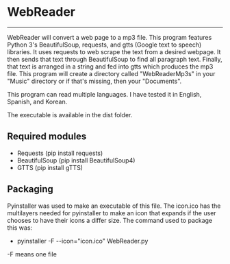 # WebReader
--------------------------------------------------
WebReader will convert a web page to a mp3 file. This program features Python 3's BeautifulSoup, requests, and gtts (Google text to speech) libraries.  It uses requests to web scrape the text from a desired webpage.  It then sends that text through BeautifulSoup to find all paragraph text.  Finally, that text is arranged in a string and fed into gtts which produces the mp3 file.  This program will create a directory called "WebReaderMp3s" in your "Music" directory or if that's missing, then your "Documents".

This program can read multiple languages.  I have tested it in English, Spanish, and Korean.

The executable is available in the dist folder.

## Required modules
* Requests (pip install requests)
* BeautifulSoup (pip install BeautifulSoup4)
* GTTS (pip install gTTS)

## Packaging
Pyinstaller was used to make an executable of this file.  The icon.ico has the multilayers needed for pyinstaller to make an icon that expands if the user chooses to have their icons a differ size.
The command used to package this was: 
* pyinstaller -F --icon="icon.ico" WebReader.py

-F means one file
